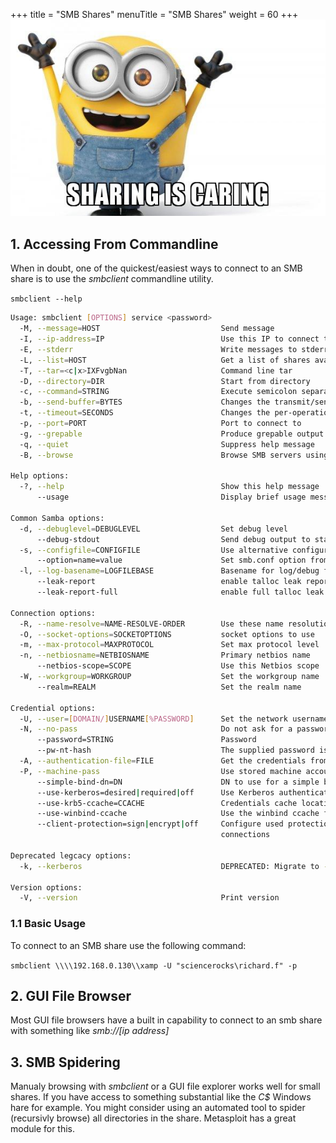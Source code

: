 +++
title = "SMB Shares"
menuTitle = "SMB Shares"
weight = 60
+++
![](./sharecare.png)

## 1. Accessing From Commandline
When in doubt, one of the quickest/easiest ways to connect to an SMB share is to use the *smbclient* commandline utility.

`smbclient --help`

```bash
Usage: smbclient [OPTIONS] service <password>
  -M, --message=HOST                           Send message
  -I, --ip-address=IP                          Use this IP to connect to
  -E, --stderr                                 Write messages to stderr instead of stdout
  -L, --list=HOST                              Get a list of shares available on a host
  -T, --tar=<c|x>IXFvgbNan                     Command line tar
  -D, --directory=DIR                          Start from directory
  -c, --command=STRING                         Execute semicolon separated commands
  -b, --send-buffer=BYTES                      Changes the transmit/send buffer
  -t, --timeout=SECONDS                        Changes the per-operation timeout
  -p, --port=PORT                              Port to connect to
  -g, --grepable                               Produce grepable output
  -q, --quiet                                  Suppress help message
  -B, --browse                                 Browse SMB servers using DNS

Help options:
  -?, --help                                   Show this help message
      --usage                                  Display brief usage message

Common Samba options:
  -d, --debuglevel=DEBUGLEVEL                  Set debug level
      --debug-stdout                           Send debug output to standard output
  -s, --configfile=CONFIGFILE                  Use alternative configuration file
      --option=name=value                      Set smb.conf option from command line
  -l, --log-basename=LOGFILEBASE               Basename for log/debug files
      --leak-report                            enable talloc leak reporting on exit
      --leak-report-full                       enable full talloc leak reporting on exit

Connection options:
  -R, --name-resolve=NAME-RESOLVE-ORDER        Use these name resolution services only
  -O, --socket-options=SOCKETOPTIONS           socket options to use
  -m, --max-protocol=MAXPROTOCOL               Set max protocol level
  -n, --netbiosname=NETBIOSNAME                Primary netbios name
      --netbios-scope=SCOPE                    Use this Netbios scope
  -W, --workgroup=WORKGROUP                    Set the workgroup name
      --realm=REALM                            Set the realm name

Credential options:
  -U, --user=[DOMAIN/]USERNAME[%PASSWORD]      Set the network username
  -N, --no-pass                                Do not ask for a password
      --password=STRING                        Password
      --pw-nt-hash                             The supplied password is the NT hash
  -A, --authentication-file=FILE               Get the credentials from a file
  -P, --machine-pass                           Use stored machine account password
      --simple-bind-dn=DN                      DN to use for a simple bind
      --use-kerberos=desired|required|off      Use Kerberos authentication
      --use-krb5-ccache=CCACHE                 Credentials cache location for Kerberos
      --use-winbind-ccache                     Use the winbind ccache for authentication
      --client-protection=sign|encrypt|off     Configure used protection for client
                                               connections

Deprecated legcacy options:
  -k, --kerberos                               DEPRECATED: Migrate to --use-kerberos

Version options:
  -V, --version                                Print version
```

### 1.1 Basic Usage
To connect to an SMB share use the following command:

`smbclient \\\\192.168.0.130\\xamp -U "sciencerocks\richard.f" -p`




## 2. GUI File Browser
Most GUI file browsers have a built in capability to connect to an smb share with something like *smb://[ip address]* 

## 3. SMB Spidering
Manualy browsing with *smbclient* or a GUI file explorer works well for small shares.  If you have access to something substantial like the *C$* Windows hare for example.
You might consider using an automated tool to spider (recursivly browse) all directories in the share.  Metasploit has a great module for this.

